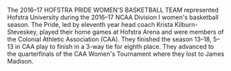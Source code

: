 The 2016–17 HOFSTRA PRIDE WOMEN'S BASKETBALL TEAM represented Hofstra University during the 2016–17 NCAA Division I women's basketball season. The Pride, led by eleventh year head coach Krista Kilburn-Steveskey, played their home games at Hofstra Arena and were members of the Colonial Athletic Association (CAA). They finished the season 13–18, 5–13 in CAA play to finish in a 3-way tie for eighth place. They advanced to the quarterfinals of the CAA Women's Tournament where they lost to James Madison.
